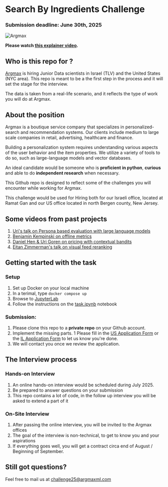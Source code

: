 # Search By Ingredients Challenge

### Submission deadline: June 30th, 2025
![Argmax](https://argmaxml.com/wp-content/uploads/2024/04/Argmax_logo_inline.svg)

**Please watch [this explainer video](https://argmax.ml/pgdl).**

## Who is this repo for ?
[Argmax](https://www.argmaxml.com) is hiring Junior Data scientists in Israel (TLV) and the United States (NYC area).
This repo is meant to be a the first step in the process and it will set the stage for the interview.

The data is taken from a real-life scenario, and it reflects the type of work you will do at Argmax.


## About the position
Argmax is a boutique service company that specializes in personalized-search and recommendation systems. Our clients include medium to large scale companies in retail, advertising, healthcare and finance.

Building a personalization system requires understanding various aspects of the user behavior and the item properties. We utilize a variety of tools to do so, such as large-language models and vector databases.

An ideal candidate would be someone who is **proficient in python**, **curious** and able to do **independent research** when necessary.

This Github repo is designed to reflect some of the challenges you will encounter while working for Argmax.

This challenge would be used for Hiring both for our Israeli office, located at Ramat Gan and our US office located in north Bergen county, New Jersey.

## Some videos from past projects

1. [Uri's talk on Persona based evaluation with large language models](https://www.youtube.com/watch?v=44--JTG0aMg)
1. [Benjamin Kempinski on offline metrics](https://www.youtube.com/watch?v=5OPa2RYL5VI)
1. [Daniel Hen & Uri Goren on pricing with contextual bandits](https://www.youtube.com/watch?v=IJtNBbINKbI)
1. [Eitan Zimmerman's talk on visual feed reranking](https://www.youtube.com/watch?v=q4uF8nF5SWk)

## Getting started with the task
### Setup
  1. Set up Docker on your local machine
  2. In a terimal, type `docker compose up`
  3. Browse to [JupyterLab](http://localhost:8888)
  4. Follow the instructions on the [task.ipynb](https://github.com/argmaxml/search_by_ingredients/blob/master/nb/task.ipynb) notebook

### Submission:
1. Please clone this repo to a **private repo** on your Github account.
1. Implement the missing parts.
1 Please fill in the [US Application Form](https://forms.clickup.com/25655193/f/rexwt-1832/L0YE9OKG2FQIC3AYRR) or the [IL Application Form](https://forms.clickup.com/25655193/f/rexwt-1812/IP26WXR9X4P6I4LGQ6) to let us know you're done.
1. We will contact you once we review the application.

## The Interview process
### Hands-on Interview
1. An online hands-on interview would be scheduled during July 2025.
1. Be prepared to answer questions on your submission
1. This repo contains a lot of code, in the follow up interview you will be asked to extend a part of it

### On-Site Interview
1. After passing the online interview, you will be invited to the Argmax offices
2. The goal of the interview is non-technical, to get to know you and your aspirations
3. If everything goes well, you will get a contract circa end of August / Beginning of September.

## Still got questions?
Feel free to mail us at [challenge25@argmaxml.com](mailto:challenge25@argmaxml.com)

